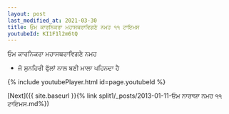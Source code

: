 ```yaml
---
layout: post
last_modified_at: 2021-03-30
title: ਓਮ ਕਾਰਨਿਕਰਾ ਮਹਾਸਥਰਾਵਿਗਣੇ ਨਮਹ ੧੧ ਟਾਇਮਸ
youtubeId: KI1F1l2m6tQ
---
```

 
 
 ਓਮ ਕਾਰਨਿਕਰਾ ਮਹਾਸਥਰਾਵਿਗਣੇ ਨਮਹ  
 
 -  ਜੋ ਸੁਨਹਿਰੀ ਫੁੱਲਾਂ ਨਾਲ ਬਣੀ ਮਾਲਾ ਪਹਿਨਦਾ ਹੈ 
 
  
 
  
 
 
 
 
 
 


{% include youtubePlayer.html id=page.youtubeId %}
 
[Next]({{ site.baseurl }}{% link  split1/_posts/2013-01-11-ਓਮ ਨਾਰਾਯਾ ਨਮਹ ੧੧ ਟਾਇਮਸ.md%})
 
